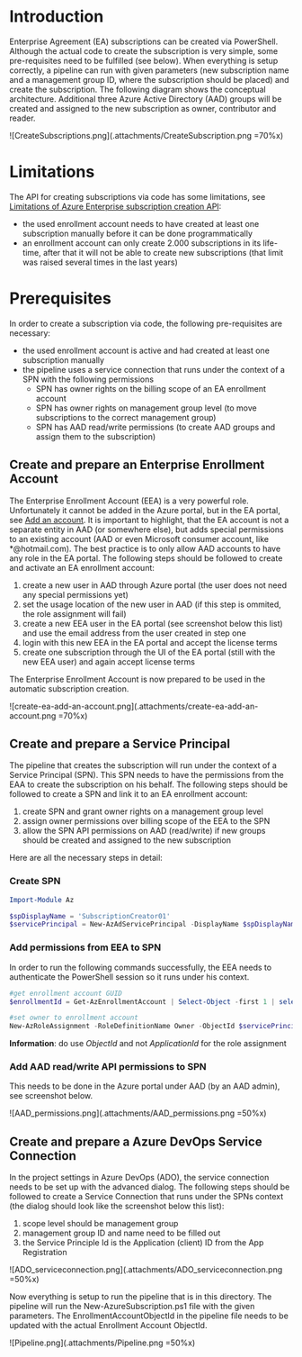 # Introduction

Enterprise Agreement (EA) subscriptions can be created via PowerShell. Although the actual code to create the subscription is very simple, some pre-requisites need to be fulfilled (see below). When everything is setup correctly, a pipeline can run with given parameters (new subscription name and a management group ID, where the subscription should be placed) and create the subscription. The following diagram shows the conceptual architecture. Additional three Azure Active Directory (AAD) groups will be created and assigned to the new subscription as owner, contributor and reader.

![CreateSubscriptions.png](.attachments/CreateSubscription.png =70%x)

# Limitations

The API for creating subscriptions via code has some limitations, see [Limitations of Azure Enterprise subscription creation API](https://docs.microsoft.com/en-us/azure/azure-resource-manager/programmatically-create-subscription?tabs=rest#limitations-of-azure-enterprise-subscription-creation-api):
- the used enrollment account needs to have created at least one subscription manually before it can be done programmatically
- an enrollment account can only create 2.000 subscriptions in its life-time, after that it will not be able to create new subscriptions (that limit was raised several times in the last years)

# Prerequisites

In order to create a subscription via code, the following pre-requisites are necessary:

- the used enrollment account is active and had created at least one subscription manually
- the pipeline uses a service connection that runs under the context of a SPN with the following permissions
  - SPN has owner rights on the billing scope of an EA enrollment account
  - SPN has owner rights on management group level (to move subscriptions to the correct management group)
  - SPN has AAD read/write permissions (to create AAD groups and assign them to the subscription)

## Create and prepare an Enterprise Enrollment Account

The Enterprise Enrollment Account (EEA) is a very powerful role. Unfortunately it cannot be added in the Azure portal, but in the EA portal, see [Add an account](https://docs.microsoft.com/en-us/azure/cost-management-billing/manage/ea-portal-get-started#add-an-account). It is important to highlight, that the EA account is not a separate entity in AAD (or somewhere else), but adds special permissions to an existing account (AAD or even Microsoft consumer account, like *@hotmail.com). The best practice is to only allow AAD accounts to have any role in the EA portal. The following steps should be followed to create and activate an EA enrollment account:

1. create a new user in AAD through Azure portal (the user does not need any special permissions yet)
1. set the usage location of the new user in AAD (if this step is ommited, the role assignment will fail)
1. create a new EEA user in the EA portal (see screenshot below this list) and use the email address from the user created in step one
1. login with this new EEA in the EA portal and accept the license terms
1. create one subscription through the UI of the EA portal (still with the new EEA user) and again accept license terms

The Enterprise Enrollment Account is now prepared to be used in the automatic subscription creation.

![create-ea-add-an-account.png](.attachments/create-ea-add-an-account.png =70%x)

## Create and prepare a Service Principal

The pipeline that creates the subscription will run under the context of a Service Principal (SPN). This SPN needs to have the permissions from the EAA to create the subscription on his behalf. The following steps should be followed to create a SPN and link it to an EA enrollment account: 

1. create SPN and grant owner rights on a management group level
1. assign owner permissions over billing scope of the EEA to the SPN
1. allow the SPN API permissions on AAD (read/write) if new groups should be created and assigned to the new subscription

Here are all the necessary steps in detail:

### Create SPN

```powershell
Import-Module Az

$spDisplayName = 'SubscriptionCreator01'
$servicePrincipal = New-AzAdServicePrincipal -DisplayName $spDisplayName -Role Owner -scope /providers/Microsoft.Management/managementGroups/{MgID}
```
### Add permissions from EEA to SPN

In order to run the following commands successfully, the EEA needs to authenticate the PowerShell session so it runs under his context.

```powershell
#get enrollment account GUID
$enrollmentId = Get-AzEnrollmentAccount | Select-Object -first 1 | select ObjectId

#set owner to enrollment account
New-AzRoleAssignment -RoleDefinitionName Owner -ObjectId $servicePrincipal.Id -Scope /providers/Microsoft.Billing/enrollmentAccounts/$enrollmentId
```
**Information**: do use *ObjectId* and not *ApplicationId* for the role assignment

### Add AAD read/write API permissions to SPN

This needs to be done in the Azure portal under AAD (by an AAD admin), see screenshot below.

![AAD_permissions.png](.attachments/AAD_permissions.png =50%x)

## Create and prepare a Azure DevOps Service Connection

In the project settings in Azure DevOps (ADO), the service connection needs to be set up with the advanced dialog. The following steps should be followed to create a Service Connection that runs under the SPNs context (the dialog should look like the screenshot below this list):

1. scope level should be management group
1. management group ID and name need to be filled out
1. the Service Principle Id is the Application (client) ID from the App Registration

![ADO_serviceconnection.png](.attachments/ADO_serviceconnection.png =50%x)

Now everything is setup to run the pipeline that is in this directory. The pipeline will run the New-AzureSubscription.ps1 file with the given parameters. The EnrollmentAccountObjectId in the pipeline file needs to be updated with the actual Enrollment Account ObjectId.

![Pipeline.png](.attachments/Pipeline.png =50%x)
